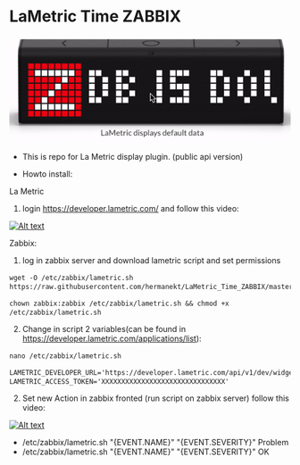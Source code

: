 # LaMetric Time ZABBIX

![alt LaMetric_Time_ZABBIX](https://github.com/hermanekt/LaMetric_Time_ZABBIX/raw/master/howto/LaMetric_Zabbix.gif)

* This is repo for La Metric display plugin. (public api version)

* Howto install:

La Metric
1) login https://developer.lametric.com/ and follow this video:

[![Alt text](https://img.youtube.com/vi/Cv3dO27zAGo/0.jpg)](https://www.youtube.com/watch?v=Cv3dO27zAGo)


Zabbix:
1) log in zabbix server and download lametric script and set permissions
```
wget -O /etc/zabbix/lametric.sh https://raw.githubusercontent.com/hermanekt/LaMetric_Time_ZABBIX/master/lametric.sh
```
```
chown zabbix:zabbix /etc/zabbix/lametric.sh && chmod +x /etc/zabbix/lametric.sh
```
2) Change in script 2 variables(can be found in https://developer.lametric.com/applications/list):
```
nano /etc/zabbix/lametric.sh
```
```
LAMETRIC_DEVELOPER_URL='https://developer.lametric.com/api/v1/dev/widget/update/com.lametric.YOUR_APP_ID'
LAMETRIC_ACCESS_TOKEN='XXXXXXXXXXXXXXXXXXXXXXXXXXXXXXX'
```
2) Set new Action in zabbix fronted (run script on zabbix server)
follow this video:

[![Alt text](https://img.youtube.com/vi/qvIWWdYpcLI/0.jpg)](https://www.youtube.com/watch?v=qvIWWdYpcLI)

* /etc/zabbix/lametric.sh "{EVENT.NAME}" "{EVENT.SEVERITY}" Problem
* /etc/zabbix/lametric.sh "{EVENT.NAME}" "{EVENT.SEVERITY}" OK

